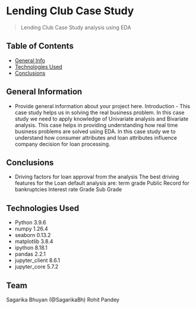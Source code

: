 # Lending Club Case Study
> Lending Club Case Study analysis using EDA


## Table of Contents
* [General Info](#general-information)
* [Technologies Used](#technologies-used)
* [Conclusions](#conclusions)

<!-- You can include any other section that is pertinent to your problem -->

## General Information
- Provide general information about your project here.
Introduction - This case study helps us in solving the real business problem. 
In this case study we need to apply knowledge of Univariate analysis and Bivariate analysis. 
This case helps in providing understanding how real time business problems are solved using EDA. 
In this case study we to understand how consumer attributes and loan attributes influence company decision for loan processing. 

## Conclusions
- Driving factors for loan approval from the analysis
The best driving features for the Loan default analysis are: 
term
grade
Public Record for bankruptcies
Interest rate
Grade
Sub Grade


<!-- You don't have to answer all the questions - just the ones relevant to your project. -->


## Technologies Used
- Python          3.9.6
- numpy           1.26.4
- seaborn         0.13.2
- matplotlib      3.8.4
- ipython         8.18.1
- pandas          2.2.1
- jupyter_client  8.6.1
- jupyter_core    5.7.2

<!-- As the libraries versions keep on changing, it is recommended to mention the version of library used in this project -->

## Team
Sagarika Bhuyan (@SagarikaBh)
Rohit Pandey 


<!-- Optional -->
<!-- ## License -->
<!-- This project is open source and available under the [... License](). -->

<!-- You don't have to include all sections - just the one's relevant to your project -->
